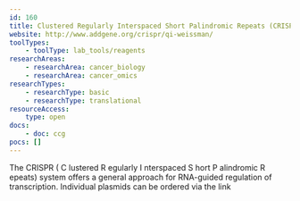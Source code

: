 ```yaml
---
id: 160
title: Clustered Regularly Interspaced Short Palindromic Repeats (CRISPRi) plasmids
website: http://www.addgene.org/crispr/qi-weissman/
toolTypes:
    - toolType: lab_tools/reagents
researchAreas:
    - researchArea: cancer_biology
    - researchArea: cancer_omics
researchTypes:
    - researchType: basic
    - researchType: translational
resourceAccess:
    type: open
docs:
    - doc: ccg
pocs: []        
---
```

The CRISPR ( C lustered R egularly I nterspaced S hort P alindromic R epeats) system offers a general approach for RNA-guided regulation of transcription. Individual plasmids can be ordered via the link

